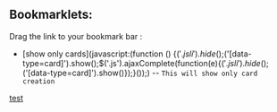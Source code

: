 Bookmarklets:
-------------

Drag the link to your bookmark bar : 

* [show only cards](javascript:(function () {$('.js li').hide();$('[data-type=card]').show();$('.js').ajaxComplete(function(e){$('.js li').hide();$('[data-type=card]').show()});}());) -- `This will show only card creation`


<a href="javascript:(function () {$('.js li').hide();$('[data-type=card]').show();$('.js').ajaxComplete(function(e){$('.js li').hide();$('[data-type=card]').show()});}());"> test</a> 
